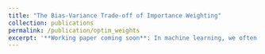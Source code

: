 ```yaml
---
title: "The Bias-Variance Trade-off of Importance Weighting"
collection: publications
permalink: /publication/optim_weights
excerpt: '**Working paper coming soon**: In machine learning, we often have training data from different subgroups. However, the extent to which these groups occur in our training data often does not reflect our test distribution of interest.  A common practice for dealing with this problem is _importance weighting_, which gives greater weight to datapoints from certain groups (and lower to others). With importance weighting, the estimated ML model can become sensitive to a small number of datapoints that are given (too) much weight. We investigate how importance weighting affects the bias-variance trade-off. We find that existing heuristics for determining the weights aim to minimize the bias, but drastically increase the variance of the estimated model (e.g. overfitting), leading to suboptimal performance. We cast finding the optimal weights as a bi-level optimization problem, and show that solving this problem can lead to weights that perform better than commonly used heuristics.'
---
```


